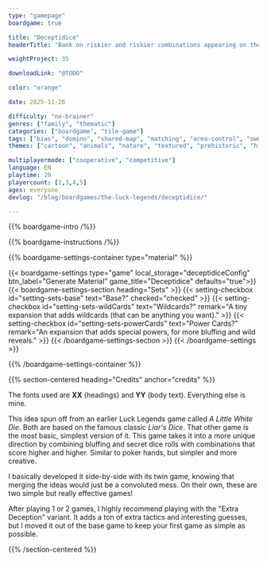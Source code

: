 ```yaml
---
type: "gamepage"
boardgame: true

title: "Deceptidice"
headerTitle: "Bank on riskier and riskier combinations appearing on the secret dice, or call your neighbor's bluff."

weightProject: 35

downloadLink: "@TODO"

color: "orange"

date: 2025-11-26

difficulty: "no-brainer"
genres: ["family", "thematic"]
categories: ["boardgame", "tile-game"]
tags: ["bias", "domino", "shared-map", "matching", "area-control", "ownership", "textless", "turn-based", "high-score"]
themes: ["cartoon", "animals", "nature", "textured", "prehistoric", "history"]

multiplayermode: ["cooperative", "competitive"]
language: EN
playtime: 20
playercount: [2,3,4,5]
ages: everyone
devlog: "/blog/boardgames/the-luck-legends/deceptidice/"

---
```


{{% boardgame-intro /%}}

{{% boardgame-instructions /%}}

{{% boardgame-settings-container type="material" %}}

{{< boardgame-settings type="game" local_storage="deceptidiceConfig" btn_label="Generate Material" game_title="Deceptidice" defaults="true">}}
  {{< boardgame-settings-section heading="Sets" >}}
    {{< setting-checkbox id="setting-sets-base" text="Base?" checked="checked" >}}
    {{< setting-checkbox id="setting-sets-wildCards" text="Wildcards?" remark="A tiny expansion that adds wildcards (that can be anything you want)." >}}
    {{< setting-checkbox id="setting-sets-powerCards" text="Power Cards?" remark="An expansion that adds special powers, for more bluffing and wild reveals." >}}
  {{< /boardgame-settings-section >}}
{{< /boardgame-settings >}}

{{% /boardgame-settings-container %}}

{{% section-centered heading="Credits" anchor="credits" %}}

The fonts used are **XX** (headings) and **YY** (body text). Everything else is mine.

This idea spun off from an earlier Luck Legends game called _A Little White Die_. Both are based on the famous classic _Liar's Dice_. That other game is the most basic, simplest version of it. This game takes it into a more unique direction by combining bluffing and secret dice rolls with combinations that score higher and higher. Similar to poker hands, but simpler and more creative.

I basically developed it side-by-side with its twin game, knowing that merging the ideas would just be a convoluted mess. On their own, these are two simple but really effective games!

After playing 1 or 2 games, I highly recommend playing with the "Extra Deception" variant. It adds a ton of extra tactics and interesting guesses, but I moved it out of the base game to keep your first game as simple as possible.

<!--- 
ALTERNATE NAMES: "Fortune Favors the Fire" (because alliteration and fire sounds like liar) or "Fortune Favors the Fibber" or "Fibber's Fortune" or "Truth & Dice" 
--->

{{% /section-centered %}}